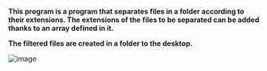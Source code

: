 **This program is a program that separates files in a folder according to their extensions. The extensions of the files to be separated can be added thanks to an array defined in it.** 

**The filtered files are created in a folder to the desktop.**

![image](https://user-images.githubusercontent.com/92857033/235762514-2e69fc13-1f29-49ba-9549-4a4c1b705510.png)
